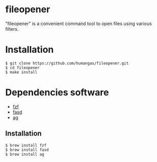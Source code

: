 # fileopener
"fileopener" is a convenient command tool to open files using various filters.


# Installation
```
$ git clone https://github.com/humangas/fileopener.git
$ cd fileopener
$ make install
```


# Dependencies software
- [fzf](https://github.com/junegunn/fzf)
- [fasd](https://github.com/clvv/fasd)
- [ag](https://github.com/ggreer/the_silver_searcher)

## Installation
```
$ brew install fzf
$ brew install fasd
$ brew install ag
```

